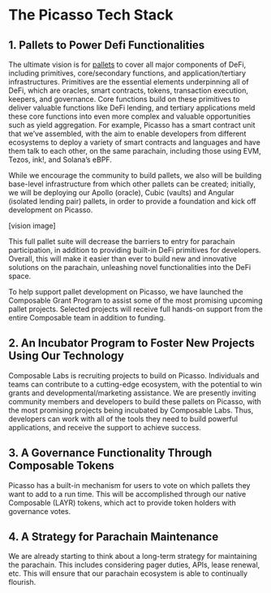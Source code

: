 # The Picasso Tech Stack

## 1. Pallets to Power Defi Functionalities

The ultimate vision is for [pallets](https://docs.substrate.io/v3/runtime/frame/#pallets) 
to cover all major components of DeFi, including primitives, core/secondary 
functions, and application/tertiary infrastructures. Primitives are the 
essential elements underpinning all of DeFi, which are oracles, smart contracts, 
tokens, transaction execution, keepers, and governance. Core functions build on 
these primitives to deliver valuable functions like DeFi lending, and tertiary 
applications meld these core functions into even more complex and valuable 
opportunities such as yield aggregation. For example, Picasso has a smart 
contract unit that we’ve assembled, with the aim to enable developers from 
different ecosystems to deploy a variety of smart contracts and languages and 
have them talk to each other, on the same parachain, including those using EVM, 
Tezos, ink!, and Solana’s eBPF.

While we encourage the community to build pallets, we also will be building base-level infrastructure from which other pallets can be created; initially, we will be deploying our Apollo (oracle), Cubic (vaults) and Angular (isolated lending pair) pallets, in order to provide a foundation and kick off development on Picasso.

[vision image]

This full pallet suite will decrease the barriers to entry for parachain participation, in addition to providing built-in DeFi primitives for developers. Overall, this will make it easier than ever to build new and innovative solutions on the parachain, unleashing novel functionalities into the DeFi space.

To help support pallet development on Picasso, we have launched the Composable Grant Program to assist some of the most promising upcoming pallet projects. Selected projects will receive full hands-on support from the entire Composable team in addition to funding.

## 2. An Incubator Program to Foster New Projects Using Our Technology

Composable Labs is recruiting projects to build on Picasso. Individuals and teams can contribute to a cutting-edge ecosystem, with the potential to win grants and developmental/marketing assistance. We are presently inviting community members and developers to build these pallets on Picasso, with the most promising projects being incubated by Composable Labs. Thus, developers can work with all of the tools they need to build powerful applications, and receive the support to achieve success.

## 3. A Governance Functionality Through Composable Tokens

Picasso has a built-in mechanism for users to vote on which pallets they want to add to a run time. This will be accomplished through our native Composable (LAYR) tokens, which act to provide token holders with governance votes. 

## 4. A Strategy for Parachain Maintenance

We are already starting to think about a long-term strategy for maintaining the parachain. This includes considering pager duties, APIs, lease renewal, etc. This will ensure that our parachain ecosystem is able to continually flourish.
